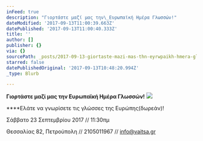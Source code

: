 ```yaml
---
inFeed: true
description: "Γιορτάστε μαζί μας την\_Ευρωπαϊκή Ημέρα Γλωσσών!"
dateModified: '2017-09-13T11:00:39.663Z'
datePublished: '2017-09-13T11:00:40.333Z'
title: ''
author: []
publisher: {}
via: {}
sourcePath: _posts/2017-09-13-giortaste-mazi-mas-thn-eyrwpaikh-hmera-glwsswn.md
starred: false
datePublishedOriginal: '2017-09-13T10:48:20.994Z'
_type: Blurb

---
```

**Γιορτάστε μαζί μας την Ευρωπαϊκή Ημέρα Γλωσσών!**
![](https://the-grid-user-content.s3-us-west-2.amazonaws.com/578f6245-9b67-40de-a073-1f14f39f9f22.jpg)

****Ελάτε να γνωρίσετε τις γλώσσες της Ευρώπης(δωρεάν)! 

Σάββατο 23 Σεπτεμβρίου 2017 //  11:30πμ

Θεσσαλίας 82, Πετρούπολη  //  2105011967 // [info@vaitsa.gr][0]

[0]: mailto:info@vaitsa.gr